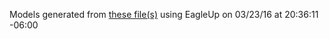 Models generated from [these file(s)](https://raw.github.com/sparkfun/ToF_Range_Finder_Breakout-VL6180/818e280b3d483f1d5c5e5f00ea2d25e2ced1bdf9/Hardware/SparkFun_VL6180_Breakout.brd) using EagleUp on 03/23/16 at 20:36:11 -06:00
